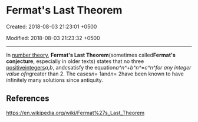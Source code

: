 # Fermat's Last Theorem

Created: 2018-08-03 21:23:01 +0500

Modified: 2018-08-03 21:23:32 +0500

---

In [number theory](https://en.wikipedia.org/wiki/Number_theory), **Fermat's Last Theorem**(sometimes called**Fermat's conjecture**, especially in older texts) states that no three [positive](https://en.wikipedia.org/wiki/Positive_number)[integers](https://en.wikipedia.org/wiki/Integer)*a*,*b*, and*c*satisfy the equation*a^n^*+*b^n^*=*c^n^*for any integer value of*n*greater than 2. The cases*n*= 1and*n*= 2have been known to have infinitely many solutions since antiquity.

## References

<https://en.wikipedia.org/wiki/Fermat%27s_Last_Theorem>
